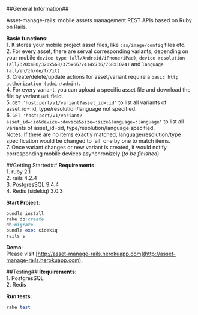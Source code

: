 ##General Information##

Asset-manage-rails: mobile assets management REST APIs based on Ruby on Rails.  
  
**Basic functions**:  
    1. It stores your mobile project asset files, like `css/image/config` files etc.   
    2. For every asset, there are serval corresponding variants, depending on your mobile `device type (all/Android/iPhone/iPad)`, `device resolution (all/320x480/320x568/375x667/414x736/768x1024)` and `language (all/en/zh/de/fr/it)`.  
    3. Create/delete/update actions for asset/variant require a `basic http authorization (admin/admin)`.  
    4. For every variant, you can upload a specific asset file and download the file by variant `url` field.  
    5. `GET 'host:port/v1/variant?asset_id=:id'` to list all variants of asset_id=:id, type/resolution/language not specified.  
    6. `GET 'host:port/v1/variant?asset_id=:id&device=:device&size=:size&language=:language'` to list all variants of asset_id=:id, type/resolution/language specified.   
    Notes: If there are no items exactly matched, language/resolution/type specification would be changed to 'all' one by one to match items.  
    7. Once variant changes or new variant is created, it would notify corresponding mobile devices asynchronizely (*to be finished*).  
  
##Getting Started##
**Requirements**:  
    1. ruby 2.1  
    2. rails 4.2.4  
    3. PostgresSQL 9.4.4  
    4. Redis (sidekiq) 3.0.3  
  
**Start Project**:  
```ruby
bundle install
rake db:create
db:migrate
bundle exec sidekiq
rails s
```
  
**Demo**:  
Please visit [http://asset-manage-rails.herokuapp.com](http://asset-manage-rails.herokuapp.com).  
  
##Testing##
**Requirements**:  
    1. PostgresSQL  
    2. Redis  
  
**Run tests**:  
```ruby
rake test
```
